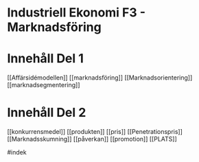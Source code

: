 # Industriell Ekonomi F3 - Marknadsföring

# Innehåll Del 1
[[Affärsidémodellen]]
[[marknadsföring]]
[[Marknadsorientering]]
[[marknadsegmentering]]

# Innehåll Del 2
[[konkurrensmedel]]
[[produkten]]
[[pris]]
[[Penetrationspris]]
[[Marknadsskumning]]
[[påverkan]]
[[promotion]]
[[PLATS]] 


#indek 

